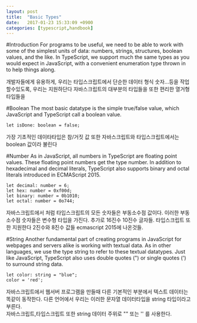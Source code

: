 ```yaml
---
layout: post
title:  "Basic Types"
date:   2017-01-23 15:33:09 +0900
categories: [typescript,handbook]
---
```

#Introduction
For programs to be useful, we need to be able to work with some of the simplest units of data: numbers, strings, structures, boolean values, and the like. In TypeScript, we support much the same types as you would expect in JavaScript, with a convenient enumeration type thrown in to help things along.  

개발자들에게 유용하게, 우리는 타입스크립트에서 단순한 데이터 형식 숫자...등을 작업 할수있도록, 우리는 지원하단다 자바스크립트의 대부분의 타입들을 또한 편리한 열거형 타입들을  

#Boolean
The most basic datatype is the simple true/false value, which JavaScript and TypeScript call a boolean value.  
```
let isDone: boolean = false;  
```     
 가장 기초적인 데이타타입은 참/거짓 값 또한 자바스크립트와 타입스크립트에서는 boolean 값이라 불린다  

#Number
As in JavaScript, all numbers in TypeScript are floating point values. These floating point numbers get the type number. In addition to hexadecimal and decimal literals, TypeScript also supports binary and octal literals introduced in ECMAScript 2015.  
```
let decimal: number = 6;
let hex: number = 0xf00d;
let binary: number = 0b1010;
let octal: number = 0o744;  
```   
자바스크립트에서 처럼 타입스크립트의 모든 숫자들은 부동소수점 값이다. 이러한 부동소수점 숫자들은 변수형 타입을 가진다. 추가로 16진수 10진수 글자들. 타입스크립트 또한 지원한다 2진수와 8진수 값들 ecmascript 2015에 나온것들.  

#String
Another fundamental part of creating programs in JavaScript for webpages and servers alike is working with textual data. As in other languages, we use the type string to refer to these textual datatypes. Just like JavaScript, TypeScript also uses double quotes (") or single quotes (') to surround string data.  
```
let color: string = "blue";
color = 'red';  
```  
자바스크립트에서 웹서버 프로그램을 만들때 다른 기본적인 부분에서 텍스트 데이터는 똑같이 동작한다. 다른 언어에서 우리는 이러한 문자열 데이터타입을 string 타입이라고 부른다.  
자바스크립트,타입스크립트 또한 string 데이터 주위로 "" 또는 '' 를 사용한다.  
